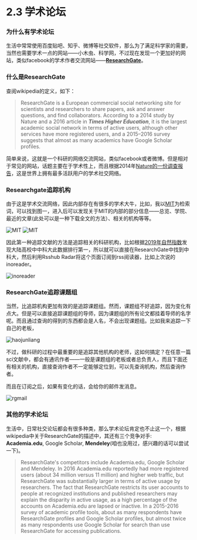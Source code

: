 # 2.3 学术论坛

### 为什么有学术论坛

生活中常常使用百度贴吧、知乎、微博等社交软件，那么为了满足科学家的需要，当然也需要学术一点的网站——小木虫、科学网，不过现在发现一个更加好的网站，类似facebook的学术作者交流网站——[**ResearchGate**][1]。

### 什么是ResearchGate

查阅wikipedia的定义，如下：

>ResearchGate is a European commercial social networking site for scientists and researchers to share papers, ask and answer questions, and find collaborators. According to a 2014 study by Nature and a 2016 article in ***Times Higher Education***, it is the largest academic social network in terms of active users, although other services have more registered users, and a 2015–2016 survey suggests that almost as many academics have Google Scholar profiles.

简单来说，这就是一个科研的网络交流网站，类似facebook或者微博。但是相对于常见的网站，话题主要在于学术性上，而且根据2014年[Nature的一份调查报告][Nature的Researchgate报告]，这是世界上拥有最多活跃用户的学术社交网络。

### Researchgate追踪机构

由于这是学术交流网络，因此内部存在有很多的学术大牛，比如，我以[MIT][MIT的Researchgate]为检索词，可以找到图一，进入后可以发现关于MIT的内部的部分信息——总览、学院、最近的文章(此处可以是一种下载全文的方法）、相关的机构等等。

![MIT](https://ddw2019.oss-cn-shanghai.aliyuncs.com/img/2-3-1.png)
![MIT](https://ddw2019.oss-cn-shanghai.aliyuncs.com/img/2-3-2.png)

因此第一种追踪文献的方法是追踪相关的科研机构，比如根据[2019年自然指数][2019NatureIndex]发现大陆高校中中科大此数据排行第一，所以就可以直接在ResearchGate中找到中科大，然后利用Rsshub Radar将这个页面订阅到rss阅读器，比如上次说的inoreader。

![inoreader](https://ddw2019.oss-cn-shanghai.aliyuncs.com/img/2-3-3.png)

### ResearchGate追踪课题组

当然，比追踪机构更加有效的是追踪课题组。然而，课题组不好追踪，因为变化有点大。但是可以直接追踪课题组的导师，因为课题组的所有论文都挂着导师的名字呢。而且通过查询的得到的东西都会是人名，不会出现课题组。比如我来追踪一下自己的老板，

![haojunliang](https://ddw2019.oss-cn-shanghai.aliyuncs.com/img/2-3-4.png)

不过，做科研的过程中最重要的是追踪其他机构的老师，这如何搞定？在任意一篇sci文献中，都会有通讯作者——一般是课题组的老板或者总负责人，而且下面还有相关的机构，直接查询作者不一定能够定位到，可以先查询机构，然后查询作者。

而且在订阅之后，如果有变化的话，会给你的邮件发消息。

![rgmail](https://ddw2019.oss-cn-shanghai.aliyuncs.com/img/2-3-5.png)


### 其他的学术论坛

生活中，日常社交论坛都会有很多种类，那么学术论坛肯定也不止这一个，根据wikipedia中关于ResearchGate的描述中，其还有三个竞争对手: **Academia.edu**, Google Scholar, **Mendeley**(咱也没用过，感兴趣的话可以尝试一下)。

> ResearchGate's competitors include Academia.edu, Google Scholar and Mendeley. In 2016 Academia.edu reportedly had more registered users (about 34 million versus 11 million) and higher web traffic, but ResearchGate was substantially larger in terms of active usage by researchers. The fact that ResearchGate restricts its user accounts to people at recognized institutions and published researchers may explain the disparity in active usage, as a high percentage of the accounts on Academia.edu are lapsed or inactive. In a 2015-2016 survey of academic profile tools, about as many respondents have ResearchGate profiles and Google Scholar profiles, but almost twice as many respondents use Google Scholar for search than use ResearchGate for accessing publications.



[1]: https://www.researchgate.net
[Nature的Researchgate报告]: https://www.nature.com/news/online-collaboration-scientists-and-the-social-network-1.15711
[MIT的Researchgate]: https://www.researchgate.net/institution/Massachusetts_Institute_of_Technolog
[2019NatureIndex]: https://www.natureindex.com/annual-tables/2020/institution/all/all
[google scholar]: https://zhuanlan.zhihu.com/p/45158257

